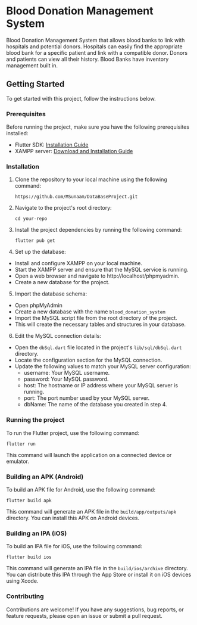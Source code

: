 # Blood Donation Management System

Blood Donation Management System that allows blood banks to link with hospitals and potential donors. Hospitals can easily find the appropriate blood bank for a specific patient and link with a compatible donor. Donors and patients can view all their history. Blood Banks have inventory management built in.

## Getting Started

To get started with this project, follow the instructions below.

### Prerequisites

Before running the project, make sure you have the following prerequisites installed:

- Flutter SDK: [Installation Guide](https://flutter.dev/docs/get-started/install)
- XAMPP server: [Download and Installation Guide](https://www.apachefriends.org/index.html)


### Installation

1. Clone the repository to your local machine using the following command:
   ```shell
   https://github.com/MSunaam/DataBaseProject.git

2. Navigate to the project's root directory:
    ```shell
    cd your-repo
3. Install the project dependencies by running the following command:
   ```shell
   flutter pub get
4. Set up the database:

- Install and configure XAMPP on your local machine.
- Start the XAMPP server and ensure that the MySQL service is running.
- Open a web browser and navigate to http://localhost/phpmyadmin.
- Create a new database for the project.

5. Import the database schema:

- Open phpMyAdmin
- Create a new database with the name ```blood_donation_system```
- Import the MySQL script file from the root directory of the project.
- This will create the necessary tables and structures in your database.

6. Edit the MySQL connection details:

- Open the ```dbSql.dart``` file located in the project's ```lib/sql/dbSql.dart``` directory.
- Locate the configuration section for the MySQL connection.
- Update the following values to match your MySQL server configuration:
  - username: Your MySQL username.
  - password: Your MySQL password.
  - host: The hostname or IP address where your MySQL server is running.
  - port: The port number used by your MySQL server.
  - dbName: The name of the database you created in step 4.

### Running the project

To run the Flutter project, use the following command:

  ```shell
  flutter run
  ```

This command will launch the application on a connected device or emulator.

### Building an APK (Android)

To build an APK file for Android, use the following command:

```shell
flutter build apk
```

This command will generate an APK file in the ```build/app/outputs/apk``` directory. You can install this APK on Android devices.

### Building an IPA (iOS)

To build an IPA file for iOS, use the following command:

```shell
flutter build ios
```

This command will generate an IPA file in the ```build/ios/archive``` directory. You can distribute this IPA through the App Store or install it on iOS devices using Xcode.

### Contributing
Contributions are welcome! If you have any suggestions, bug reports, or feature requests, please open an issue or submit a pull request.









